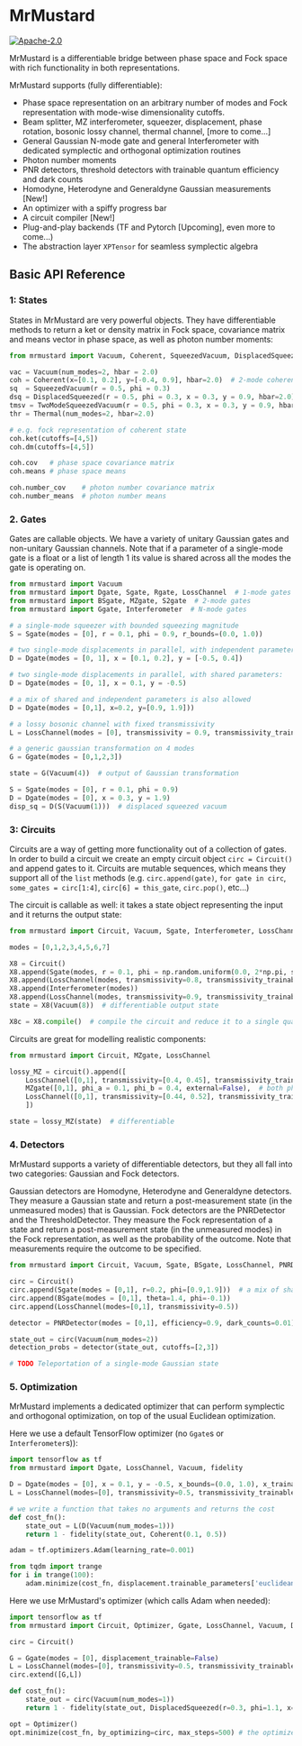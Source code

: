# MrMustard

[![Apache-2.0](https://img.shields.io/badge/License-Apache--2.0-blue)](https://opensource.org/licenses/Apache-2.0)

MrMustard is a differentiable bridge between phase space and Fock space with rich functionality in both representations.

MrMustard supports (fully differentiable):
- Phase space representation on an arbitrary number of modes and Fock representation with mode-wise dimensionality cutoffs.
- Beam splitter, MZ interferometer, squeezer, displacement, phase rotation, bosonic lossy channel, thermal channel, [more to come...]
- General Gaussian N-mode gate and general Interferometer with dedicated symplectic and orthogonal optimization routines
- Photon number moments
- PNR detectors, threshold detectors with trainable quantum efficiency and dark counts
- Homodyne, Heterodyne and Generaldyne Gaussian measurements [New!]
- An optimizer with a spiffy progress bar
- A circuit compiler [New!]
- Plug-and-play backends (TF and Pytorch [Upcoming], even more to come...)
- The abstraction layer `XPTensor` for seamless symplectic algebra


## Basic API Reference

### 1: States
States in MrMustard are very powerful objects. They have differentiable methods to return a ket or density matrix in Fock space, covariance matrix and means vector in phase space, as well as photon number moments:
```python
from mrmustard import Vacuum, Coherent, SqueezedVacuum, DisplacedSqueezed, Thermal

vac = Vacuum(num_modes=2, hbar = 2.0)
coh = Coherent(x=[0.1, 0.2], y=[-0.4, 0.9], hbar=2.0)  # 2-mode coherent state
sq  = SqueezedVacuum(r = 0.5, phi = 0.3)
dsq = DisplacedSqueezed(r = 0.5, phi = 0.3, x = 0.3, y = 0.9, hbar=2.0)
tmsv = TwoModeSqueezedVacuum(r = 0.5, phi = 0.3, x = 0.3, y = 0.9, hbar=2.0)
thr = Thermal(num_modes=2, hbar=2.0)

# e.g. fock representation of coherent state
coh.ket(cutoffs=[4,5])
coh.dm(cutoffs=[4,5])

coh.cov   # phase space covariance matrix
coh.means # phase space means

coh.number_cov    # photon number covariance matrix
coh.number_means  # photon number means
```


### 2. Gates
Gates are callable objects. We have a variety of unitary Gaussian gates and non-unitary Gaussian channels.
Note that if a parameter of a single-mode gate is a float or a list of length 1 its value is shared across all the modes the gate is operating on.

```python
from mrmustard import Vacuum
from mrmustard import Dgate, Sgate, Rgate, LossChannel  # 1-mode gates ; parallelizable
from mrmustard import BSgate, MZgate, S2gate  # 2-mode gates
from mrmustard import Ggate, Interferometer  # N-mode gates

# a single-mode squeezer with bounded squeezing magnitude
S = Sgate(modes = [0], r = 0.1, phi = 0.9, r_bounds=(0.0, 1.0))

# two single-mode displacements in parallel, with independent parameters:
D = Dgate(modes = [0, 1], x = [0.1, 0.2], y = [-0.5, 0.4])

# two single-mode displacements in parallel, with shared parameters:
D = Dgate(modes = [0, 1], x = 0.1, y = -0.5)

# a mix of shared and independent parameters is also allowed
D = Dgate(modes = [0,1], x=0.2, y=[0.9, 1.9]))

# a lossy bosonic channel with fixed transmissivity
L = LossChannel(modes = [0], transmissivity = 0.9, transmissivity_trainable = False)

# a generic gaussian transformation on 4 modes
G = Ggate(modes = [0,1,2,3])

state = G(Vacuum(4))  # output of Gaussian transformation

S = Sgate(modes = [0], r = 0.1, phi = 0.9)
D = Dgate(modes = [0], x = 0.3, y = 1.9)
disp_sq = D(S(Vacuum(1)))  # displaced squeezed vacuum
```


### 3: Circuits

Circuits are a way of getting more functionality out of a collection of gates.
In order to build a circuit we create an empty circuit object `circ = Circuit()` and append gates to it. 
Circuits are mutable sequences, which means they support all of the `list` methods (e.g. `circ.append(gate)`, `for gate in circ`, `some_gates = circ[1:4]`, `circ[6] = this_gate`, `circ.pop()`, etc...)

The circuit is callable as well: it takes a state object representing the input and it returns the output state:

```python
from mrmustard import Circuit, Vacuum, Sgate, Interferometer, LossChannel

modes = [0,1,2,3,4,5,6,7]

X8 = Circuit()
X8.append(Sgate(modes, r = 0.1, phi = np.random.uniform(0.0, 2*np.pi, size=8)), r_bounds=(0.0, 1.0))
X8.append(LossChannel(modes, transmissivity=0.8, transmissivity_trainable=False))  # shared over all modes
X8.append(Interferometer(modes))
X8.append(LossChannel(modes, transmissivity=0.9, transmissivity_trainable=False))  # shared over all modes
state = X8(Vacuum(8))  # differentiable output state

X8c = X8.compile()  # compile the circuit and reduce it to a single quantum channel (differentiable with caveats)
```

Circuits are great for modelling realistic components:

``` python
from mrmustard import Circuit, MZgate, LossChannel

lossy_MZ = circuit().append([
    LossChannel([0,1], transmissivity=[0.4, 0.45], transmissivity_trainable=False)  # in-couplings
    MZgate([0,1], phi_a = 0.1, phi_b = 0.4, external=False),  # both phases in the MZ
    LossChannel([0,1], transmissivity=[0.44, 0.52], transmissivity_trainable=False)  # out-couplings
    ])

state = lossy_MZ(state)  # differentiable
```

### 4. Detectors
MrMustard supports a variety of differentiable detectors, but they all fall into two categories: Gaussian and Fock detectors.

Gaussian detectors are Homodyne, Heterodyne and Generaldyne detectors. They measure a Gaussian state and return a post-measurement state (in the unmeasured modes) that is Gaussian. Fock detectors are the PNRDetector and the ThresholdDetector. They measure the Fock representation of a state and return a post-measurement state (in the unmeasured modes) in the Fock representation, as well as the probability of the outcome.
Note that measurements require the outcome to be specified.


```python
from mrmustard import Circuit, Vacuum, Sgate, BSgate, LossChannel, PNRDetector, ThresholdDetector

circ = Circuit()
circ.append(Sgate(modes = [0,1], r=0.2, phi=[0.9,1.9]))  # a mix of shared and independent parameters is allowed
circ.append(BSgate(modes = [0,1], theta=1.4, phi=-0.1))
circ.append(LossChannel(modes=[0,1], transmissivity=0.5))

detector = PNRDetector(modes = [0,1], efficiency=0.9, dark_counts=0.01)

state_out = circ(Vacuum(num_modes=2))
detection_probs = detector(state_out, cutoffs=[2,3])

# TODO Teleportation of a single-mode Gaussian state


```

### 5. Optimization
MrMustard implements a dedicated optimizer that can perform symplectic and orthogonal optimization, on top of the usual Euclidean optimization.

Here we use a default TensorFlow optimizer (no `Ggate`s or `Interferometer`s)):
```python
import tensorflow as tf
from mrmustard import Dgate, LossChannel, Vacuum, fidelity

D = Dgate(modes = [0], x = 0.1, y = -0.5, x_bounds=(0.0, 1.0), x_trainable=True, y_trainable=False)
L = LossChannel(modes=[0], transmissivity=0.5, transmissivity_trainable=False)

# we write a function that takes no arguments and returns the cost
def cost_fn():
    state_out = L(D(Vacuum(num_modes=1)))
    return 1 - fidelity(state_out, Coherent(0.1, 0.5))

adam = tf.optimizers.Adam(learning_rate=0.001)

from tqdm import trange
for i in trange(100):
    adam.minimize(cost_fn, displacement.trainable_parameters['euclidean'])
```

Here we use MrMustard's optimizer (which calls Adam when needed):
```python
import tensorflow as tf
from mrmustard import Circuit, Optimizer, Ggate, LossChannel, Vacuum, DisplacedSqueezed

circ = Circuit()

G = Ggate(modes = [0], displacement_trainable=False)
L = LossChannel(modes=[0], transmissivity=0.5, transmissivity_trainable=False)
circ.extend([G,L])

def cost_fn():
    state_out = circ(Vacuum(num_modes=1))
    return 1 - fidelity(state_out, DisplacedSqueezed(r=0.3, phi=1.1, x=-0.1, y=0.1))

opt = Optimizer()
opt.minimize(cost_fn, by_optimizing=circ, max_steps=500) # the optimizer stops earlier if the loss is stable
```
